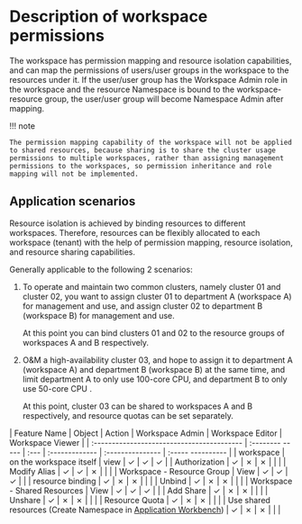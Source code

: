 # Description of workspace permissions

The workspace has permission mapping and resource isolation capabilities, and can map the permissions of users/user groups in the workspace to the resources under it.
If the user/user group has the Workspace Admin role in the workspace and the resource Namespace is bound to the workspace-resource group, the user/user group will become Namespace Admin after mapping.

!!! note

    The permission mapping capability of the workspace will not be applied to shared resources, because sharing is to share the cluster usage permissions to multiple workspaces, rather than assigning management permissions to the workspaces, so permission inheritance and role mapping will not be implemented.

## Application scenarios

Resource isolation is achieved by binding resources to different workspaces. Therefore, resources can be flexibly allocated to each workspace (tenant) with the help of permission mapping, resource isolation, and resource sharing capabilities.

Generally applicable to the following 2 scenarios:

1. To operate and maintain two common clusters, namely cluster 01 and cluster 02, you want to assign cluster 01 to department A (workspace A) for management and use, and assign cluster 02 to department B (workspace B) for management and use.

    At this point you can bind clusters 01 and 02 to the resource groups of workspaces A and B respectively.

2. O&M a high-availability cluster 03, and hope to assign it to department A (workspace A) and department B (workspace B) at the same time, and limit department A to only use 100-core CPU, and department B to only use 50-core CPU .

    At this point, cluster 03 can be shared to workspaces A and B respectively, and resource quotas can be set separately.

| Feature Name | Object | Action | Workspace Admin | Workspace Editor | Workspace Viewer |
| :----------------------------------------- | :-------- ----- | :--- | :------------- | :--------------- | :----- ---------- |
| workspace | on the workspace itself | view | &check; | &check; | &check; |
| Authorization | &check; | &cross; | &cross; | | |
| Modify Alias ​​| &check; | &check; | &cross; | | |
| Workspace - Resource Group | View | &check; | &check; | &check; | |
| resource binding | &check; | &cross; | &cross; | | |
| Unbind | &check; | &cross; | &cross; | | |
| Workspace - Shared Resources | View | &check; | &check; | &check; | |
| Add Share | &check; | &cross; | &cross; | | |
| Unshare | &check; | &cross; | &cross; | | |
| Resource Quota | &check; | &cross; | &cross; | | |
| Use shared resources (Create Namespace in [Application Workbench](../../../amamba/03UserGuide/Namespace/namespace.md)) | &check; | &cross; | &cross; | | |
